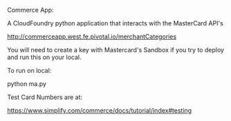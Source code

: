 

Commerce App:

A CloudFoundry python application that interacts with the MasterCard API's

http://commerceapp.west.fe.pivotal.io/merchantCategories

You will need to create a key with Mastercard's Sandbox if you try to deploy and run this on your local.

To run on local:

python ma.py


Test Card Numbers are at:

https://www.simplify.com/commerce/docs/tutorial/index#testing
